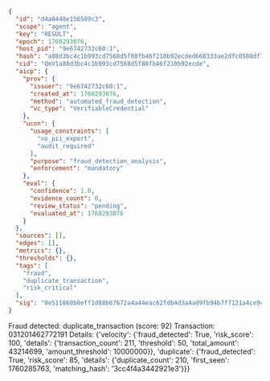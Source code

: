 ```json
{
  "id": "d4a0448e156589c3",
  "scope": "agent",
  "key": "RESULT",
  "epoch": 1760293076,
  "host_pid": "9e6742732c60:1",
  "hash": "a88d3bc4c1b993cd7568d5f88fb46f210b92ecded668333ae2dfc0588df70598",
  "cid": "QmV1a88d3bc4c1b993cd7568d5f88fb46f210b92ecde",
  "aicp": {
    "prov": {
      "issuer": "9e6742732c60:1",
      "created_at": 1760293076,
      "method": "automated_fraud_detection",
      "vc_type": "VerifiableCredential"
    },
    "ucon": {
      "usage_constraints": [
        "no_pii_export",
        "audit_required"
      ],
      "purpose": "fraud_detection_analysis",
      "enforcement": "mandatory"
    },
    "eval": {
      "confidence": 1.0,
      "evidence_count": 0,
      "review_status": "pending",
      "evaluated_at": 1760293076
    }
  },
  "sources": [],
  "edges": [],
  "metrics": {},
  "thresholds": {},
  "tags": [
    "fraud",
    "duplicate_transaction",
    "risk_critical"
  ],
  "sig": "0e511860b0eff1d88b67672a4a44eac62fdb4d3a4ad9fb94b7f7121a4ce9415e"
}
```

Fraud detected: duplicate_transaction (score: 92)
Transaction: 031201462772191
Details: {'velocity': {'fraud_detected': True, 'risk_score': 100, 'details': {'transaction_count': 211, 'threshold': 50, 'total_amount': 43214699, 'amount_threshold': 10000000}}, 'duplicate': {'fraud_detected': True, 'risk_score': 85, 'details': {'duplicate_count': 210, 'first_seen': 1760285763, 'matching_hash': '3cc4f4a3442921e3'}}}